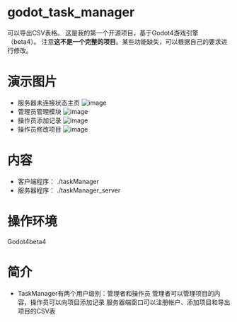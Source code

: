 # godot_task_manager
可以导出CSV表格。
这是我的第一个开源项目，基于Godot4游戏引擎（beta4）。
注意**这不是一个完整的项目**。某些功能缺失，可以根据自己的要求进行修改。

# 演示图片
- 服务器未连接状态主页
![image]( https://user-images.githubusercontent.com/22912744/199709608-b5622831-66d2-4003-aebb-894e7085bc06.png )
- 管理员管理模块
![image]( https://user-images.githubusercontent.com/22912744/199709906-ee7b2745-2f16-45a2-864b-b8b1132d36e3.png )
- 操作员添加记录
![image]( https://user-images.githubusercontent.com/22912744/199710086-846cc1f1-8eee-45b1-b31d-abeeec0754c1.png )
- 操作员修改项目
![image]( https://user-images.githubusercontent.com/22912744/199710133-29051cb2-d8cd-4178-a19e-efbb2c58c52b.png )
# 内容
- 客户端程序：
./taskManager
- 服务器程序：
./taskManager_server
# 操作环境
Godot4beta4
# 简介
- TaskManager有两个用户级别：管理者和操作员
管理者可以管理项目的内容，操作员可以向项目添加记录
服务器端窗口可以注册帐户、添加项目和导出项目的CSV表


